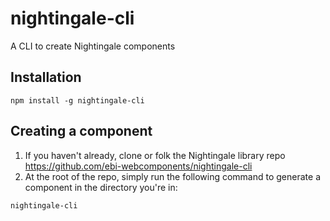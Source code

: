 # nightingale-cli
A CLI to create Nightingale components

## Installation
```
npm install -g nightingale-cli
```

## Creating a component
1. If you haven't already, clone or folk the Nightingale library repo https://github.com/ebi-webcomponents/nightingale-cli
2. At the root of the repo, simply run the following command to generate a component in the directory you're in:
```
nightingale-cli
```

